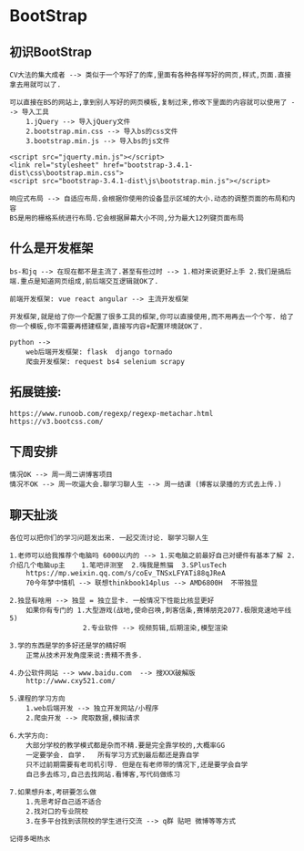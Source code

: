 # BootStrap

## 初识BootStrap
    CV大法的集大成者 --> 类似于一个写好了的库,里面有各种各样写好的网页,样式,页面.直接拿去用就可以了.

    可以直接在BS的网站上,拿到别人写好的网页模板,复制过来,修改下里面的内容就可以使用了 --> 导入工具
        1.jQuery --> 导入jQuery文件
        2.bootstrap.min.css --> 导入bs的css文件
        3.bootstrap.min.js --> 导入bs的js文件

    <script src="jquerty.min.js"></script>
    <link rel="stylesheet" href="bootstrap-3.4.1-dist\css\bootstrap.min.css">
    <script src="bootstrap-3.4.1-dist\js\bootstrap.min.js"></script>

    响应式布局 --> 自适应布局.会根据你使用的设备显示区域的大小.动态的调整页面的布局和内容
    BS是用的栅格系统进行布局.它会根据屏幕大小不同,分为最大12列键页面布局

## 什么是开发框架
    bs-和jq --> 在现在都不是主流了.甚至有些过时 --> 1.相对来说更好上手 2.我们是搞后端.重点是知道网页组成,前后端交互逻辑就OK了.

    前端开发框架: vue react angular --> 主流开发框架

    开发框架,就是给了你一个配置了很多工具的框架,你可以直接使用,而不用再去一个个写. 给了你一个模板,你不需要再搭建框架,直接写内容+配置环境就OK了.

    python --> 
        web后端开发框架: flask  django tornado
        爬虫开发框架: request bs4 selenium scrapy

## 拓展链接:
    https://www.runoob.com/regexp/regexp-metachar.html
    https://v3.bootcss.com/

## 下周安排
    情况OK --> 周一周二讲博客项目
    情况不OK --> 周一吹逼大会.聊学习聊人生 --> 周一结课 (博客以录播的方式去上传.)

## 聊天扯淡
    各位可以把你们的学习问题发出来. 一起交流讨论. 聊学习聊人生

    1.老师可以给我推荐个电脑吗 6000以内的 --> 1.买电脑之前最好自己对硬件有基本了解 2.介绍几个电脑up主    1.笔吧评测室  2.嗨我是熊猫  3.SPlusTech
        https://mp.weixin.qq.com/s/coEv_TNSxLFYATi88qJReA
        70今年梦中情机 --> 联想thinkbook14plus --> AMD6800H  不带独显

    2.独显有啥用 --> 独显 = 独立显卡. 一般情况下性能比核显更好
        如果你有专门的 1.大型游戏(战地,使命召唤,刺客信条,赛博朋克2077.极限竞速地平线5)
                      2.专业软件 --> 视频剪辑,后期渲染,模型渲染
    
    3.学的东西是学的多好还是学的精好啊
        正常从技术开发角度来说:贵精不贵多.

    4.办公软件网站 --> www.baidu.com  --> 搜XXX破解版
        http://www.cxy521.com/
    
    5.课程的学习方向
        1.web后端开发 --> 独立开发网站/小程序
        2.爬虫开发 --> 爬取数据,模拟请求

    6.大学方向:
        大部分学校的教学模式都是杂而不精.要是完全靠学校的,大概率GG  
        一定要学会. 自学.   所有学习方式到最后都还是靠自学
        只不过前期需要有老司机引导. 但是在有老师带的情况下,还是要学会自学
        自己多去练习,自己去找网站.看博客,写代码做练习

    7.如果想升本,考研要怎么做
        1.先思考好自己适不适合
        2.找对口的专业院校
        3.在多平台找到该院校的学生进行交流 --> q群 贴吧 微博等等方式

    记得多喝热水            






